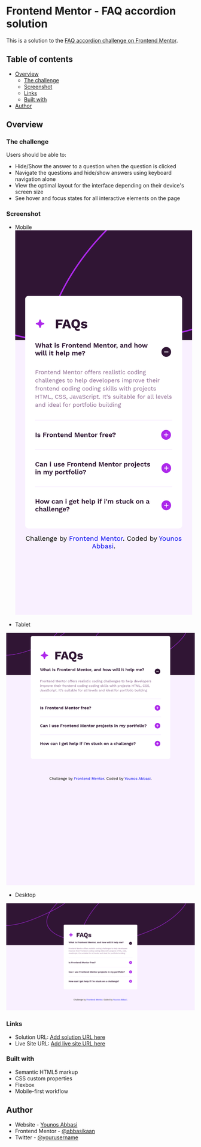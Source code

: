 # Frontend Mentor - FAQ accordion solution

This is a solution to the [FAQ accordion challenge on Frontend Mentor](https://www.frontendmentor.io/challenges/faq-accordion-wyfFdeBwBz).

## Table of contents

-   [Overview](#overview)
    -   [The challenge](#the-challenge)
    -   [Screenshot](#screenshot)
    -   [Links](#links)
    -   [Built with](#built-with)
-   [Author](#author)

## Overview

### The challenge

Users should be able to:

-   Hide/Show the answer to a question when the question is clicked
-   Navigate the questions and hide/show answers using keyboard navigation alone
-   View the optimal layout for the interface depending on their device's screen size
-   See hover and focus states for all interactive elements on the page

### Screenshot
 - Mobile
![](./assets/images/Screen%20Shot%20mobile.png)

 - Tablet

![](./assets/images/Screen%20Shot%20tablet.png)

 - Desktop

![](./assets/images/Screenshot%20desktop.png)

### Links

-   Solution URL: [Add solution URL here](https://your-solution-url.com)
-   Live Site URL: [Add live site URL here](https://abbasikaan.github.io/fem-faq-accordion/)

### Built with

-   Semantic HTML5 markup
-   CSS custom properties
-   Flexbox
-   Mobile-first workflow

## Author

-   Website - [Younos Abbasi](https://www.your-site.com)
-   Frontend Mentor - [@abbasikaan](https://www.frontendmentor.io/profile/abbasikaan)
-   Twitter - [@yourusername](https://www.twitter.com/yourusername)
